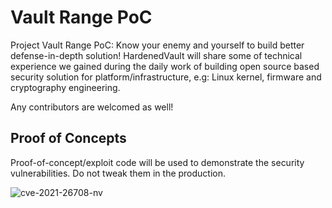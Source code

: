 # Vault Range PoC
Project Vault Range PoC: Know your enemy and yourself to build better defense-in-depth solution! HardenedVault will share some of technical experience we gained during the daily work of building open source based security solution for platform/infrastructure, e.g: Linux kernel, firmware and cryptography engineering. 

Any contributors are welcomed as well!


## Proof of Concepts

Proof-of-concept/exploit code will be used to demonstrate the security vulnerabilities. Do not tweak them in the production.

![cve-2021-26708-nv](https://user-images.githubusercontent.com/93550527/156404979-23edb10c-cdcb-4b05-8c82-a35490bc73f8.gif)



